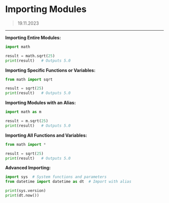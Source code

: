 # Importing Modules
> 19.11.2023
---

**Importing Entire Modules:**
```python
import math

result = math.sqrt(25)
print(result)   # Outputs 5.0
```

**Importing Specific Functions or Variables:**
```python
from math import sqrt

result = sqrt(25)
print(result)   # Outputs 5.0
```

**Importing Modules with an Alias:**
```python
import math as m

result = m.sqrt(25)
print(result)   # Outputs 5.0
```

**Importing All Functions and Variables:**
```python
from math import *

result = sqrt(25)
print(result)   # Outputs 5.0
```

**Advanced Importing:**
```python
import sys  # System functions and parameters
from datetime import datetime as dt  # Import with alias

print(sys.version)
print(dt.now())
```
